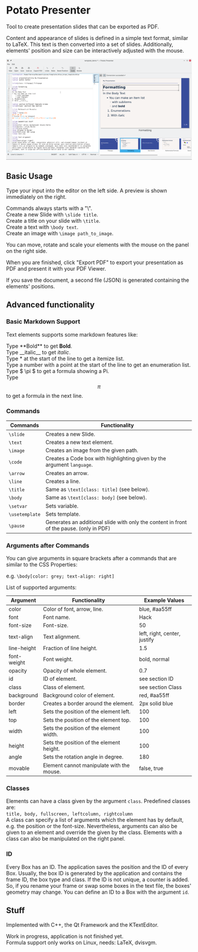 # Potato Presenter

Tool to create presentation slides that can be exported as PDF.

Content and appearance of slides is defined in a simple text format, similar to LaTeX.
This text is then converted into a set of slides.
Additionally, elements' position and size can be interactively adjusted with the mouse.

<img src="/images/screenshot.png">

## Basic Usage

Type your input into the editor on the left side.
A preview is shown immediately on the right.

Commands always starts with a "\\".  
Create a new Slide with ```\slide title```.  
Create a title on your slide with ```\title```.  
Create a text with ```\body text```.  
Create an image with ```\image path_to_image```.  

You can move, rotate and scale your elements with the mouse on the panel on the right side.

When you are finished, click "Export PDF" to export your presentation as PDF and present it with your PDF Viewer.

If you save the document, a second file (JSON) is generated containing the elements' positions.

## Advanced functionality

### Basic Markdown Support

Text elements supports some markdown features like:  

Type \*\*Bold\*\* to get **Bold**.  
Type \_\_italic\_\_ to get _italic_.  
Type * at the start of the line to get a itemize list.  
Type a number with a point at the start of the line to get an enumeration list.  
Type $ \pi $ to get a formula showing a Pi.  
Type $$ \pi $$ to get a formula in the next line.  


### Commands

Commands | Functionality
------------ | -------------
```\slide``` | Creates a new Slide.
```\text``` | Creates a new text element.
```\image``` | Creates an image from the given path.
```\code``` | Creates a Code box with highlighting given by the argument ```language```.
```\arrow``` | Creates an arrow.
```\line``` | Creates a line.
```\title``` | Same as ```\text[class: title]``` (see below).
```\body``` | Same as ```\text[class: body]``` (see below).
```\setvar``` | Sets variable.
```\usetemplate``` | Sets template.
```\pause``` | Generates an additional slide with only the content in front of the pause. (only in PDF)


### Arguments after Commands

You can give arguments in square brackets after a commands that are similar to the CSS Properties:

e.g. ```\body[color: grey; text-align: right]```

List of supported arguments:

Argument | Functionality | Example Values
------------ | ------------------ | -------------
color | Color of font, arrow, line. | blue, #aa55ff
font | Font name. | Hack
font-size | Font-size. | 50
text-align | Text alignment. | left, right, center, justify
line-height | Fraction of line height. | 1.5
font-weight | Font weight. | bold, normal
opacity | Opacity of whole element. | 0.7
id | ID of element. | see section ID
class | Class of element. | see section Class
background | Background color of element. | red, #aa55ff
border | Creates a border around the element. | 2px solid blue
left | Sets the position of the element left. | 100
top | Sets the position of the element top. | 100
width | Sets the position of the element width. | 100
height | Sets the position of the element height. | 100
angle | Sets the rotation angle in degree. | 180
movable | Element cannot manipulate with the mouse. | false, true


### Classes

Elements can have a class given by the argument ```class```.
Predefined classes are:  
```title, body, fullscreen, leftcolumn, rightcolumn```  
A class can specify a list of arguments which the element has by default, e.g. the position or the font-size.
Nevertheless, arguments can also be given to an element and override the given by the class.
Elements with a class can also be manipulated on the right panel.


### ID 

Every Box has an ID. The application saves the position and the ID of every Box.
Usually, the box ID is generated by the application and contains the frame ID, the box type and class.
If the ID is not unique, a counter is added.
So, if you rename your frame or swap some boxes in the text file, the boxes' geometry may change.
You can define an ID to a Box with the argument ```id```.


## Stuff

Implemented with C++, the Qt Framework and the KTextEditor.  

Work in progress, application is not finished yet.  
Formula support only works on Linux, needs: LaTeX, dvisvgm.
